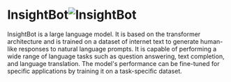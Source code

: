 # InsightBot![InsightBot](https://user-images.githubusercontent.com/94060322/234525972-7c05801f-6512-41e3-a5e5-7d468e413c29.png)
InsightBot is a large language model. It is based on the transformer architecture and is trained on a dataset of internet text to generate human-like responses to natural language prompts. It is capable of performing a wide range of language tasks such as question answering, text completion, and language translation. The model's performance can be fine-tuned for specific applications by training it on a task-specific dataset.


